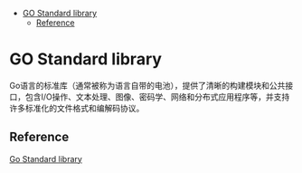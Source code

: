 <!--
 * @Author: johnjeep
 * @Date: 2022-12-27 20:41:57
 * @LastEditors: johnjeep
 * @LastEditTime: 2022-12-27 20:47:01
 * @Description: 
 * Copyright (c) 2022 by johnjeep, All Rights Reserved. 
-->
<!-- TOC -->

- [GO Standard library](#go-standard-library)
  - [Reference](#reference)

<!-- /TOC -->

# GO Standard library

Go语言的标准库（通常被称为语言自带的电池），提供了清晰的构建模块和公共接口，包含I/O操作、文本处理、图像、密码学、网络和分布式应用程序等，并支持许多标准化的文件格式和编解码协议。





## Reference

[Go Standard library](https://pkg.go.dev/std)

